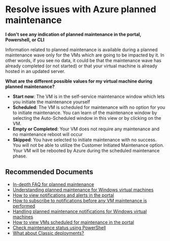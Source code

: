 <properties
	pageTitle="Resolve issues with Azure planned maintenance"
	description="Resolve issues with Azure planned maintenance"
	service="microsoft.compute"
	resource="virtualmachines"
	authors="scottazure"
	ms.author="scotro"
	displayOrder=""
	selfHelpType="generic"
	supportTopicIds="32591320,32589415"
	resourceTags=""
	productPesIds="14749"
	cloudEnvironments="public, Fairfax"
	articleId="34c058c7-41ad-4a51-90da-d31ce8fe0ecf"
	ownershipId="Compute_ComputePlatform"
/>

# Resolve issues with Azure planned maintenance

**I don't see any indication of planned maintenance in the portal, Powershell, or CLI<br>**

Information related to planned maintenance is available during a planned maintenance wave only for the VMs which are going to be impacted by it. In other words, if you see no data, it could be that the maintenance wave has already completed (or not started) or that your virtual machine is already hosted in an updated server.<br>

**What are the different possible values for my virtual machine during planned maintenance?**

* **Start now**: The VM is in the self-service maintenance window which lets you initiate the maintenance yourself
* **Scheduled**: The VM is scheduled for maintenance with no option for you to initiate maintenance. You can learn of the maintenance window by selecting the Auto-Scheduled window in this view or by clicking on the VM.<br>
* **Empty or Completed**: Your VM does not require any maintenance and no maintenance reboot will occur
* **Skipped**: You have selected to initiate maintenance with no success. You will not be able to utilize the Customer Initiated Maintenance option. Your VM will be rebooted by Azure during the scheduled maintenance phase.<br>

## **Recommended Documents**

* [In-depth FAQ for planned maintenance](https://docs.microsoft.com/azure/virtual-machines/windows/maintenance-notifications#faq)<br>
* [Understanding planned maintenance for Windows virtual machines](https://docs.microsoft.com/azure/virtual-machines/windows/maintenance-and-updates)<br>
* [How to view notifications and alerts in the portal](https://docs.microsoft.com/azure/virtual-machines/windows/maintenance-notifications#notification-and-alerts-in-the-portal)<br>
* [How to subscribe to notifications before any VM maintenance is performed](https://docs.microsoft.com/azure/virtual-machines/windows/scheduled-events)<br>
* [Handling planned maintenance notifications for Windows virtual machines](https://docs.microsoft.com/azure/virtual-machines/windows/maintenance-notifications)<br>
* [How to view VMs scheduled for maintenance in the portal](https://docs.microsoft.com/azure/virtual-machines/windows/maintenance-notifications#view-vms-scheduled-for-maintenance-in-the-portal)<br>
* [Check maintenance status using PowerShell](https://docs.microsoft.com/azure/virtual-machines/windows/maintenance-notifications#check-maintenance-status-using-powershell)<br>
* [What about Classic deployments?](https://docs.microsoft.com/azure/virtual-machines/windows/maintenance-notifications#classic-deployments)<br>
